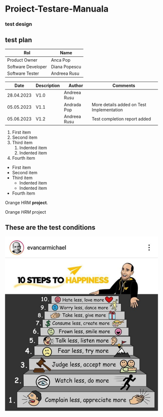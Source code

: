 # Proiect-Testare-Manuala
### test design
<h2>test plan </h2>

| Rol  | Name |
|---|---|
| Product Owner | Anca Pop |
| Software Developer | Diana Popescu |
| Software Tester | Andreea Rusu |

| Date  | Description | Author  | Comments |
|---|---|---|---|
| 28.04.2023 | V1.0 | Andreea Rusu  |   |
| 05.05.2023 | V1.1 | Andrada Pop  | More details added on Test Implementation |
| 05.06.2023 | V1.2 | Andreea Rusu  | Test completion report added |

1. First item
2. Second item
3. Third item
    1. Indented item
    2. Indented item
4. Fourth item 

- First item
- Second item
- Third item
    - Indented item
    - Indented item
- Fourth item 

Orange HRM **project**.

Orange *HRM* project

## These are the test conditions

![Test conditions](https://github.com/andioniciuc/Proiect-Testare-Manuala/blob/main/271995698_143580008090271_4756762964896555660_n.jpg)
